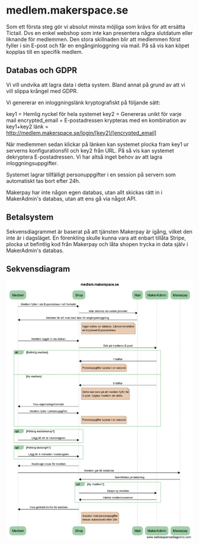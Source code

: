 medlem.makerspace.se
====================
Som ett första steg gör vi absolut minsta möjliga som krävs för att ersätta Tictail. Dvs en enkel webshop som inte kan presentera några slutdatum eller liknande för medlemmen. Den stora skillnaden blir att medlemmen först fyller i sin E-post och får en engånginloggning via mail. På så vis kan köpet kopplas till en specifik medlem.


Databas och GDPR
----------------
Vi vill undvika att lagra data i detta system. Bland annat på grund av att vi vill slippa krångel med GDPR.

Vi genererar en inloggningslänk kryptografiskt på följande sätt:

key1 = Hemlig nyckel för hela systemet
key2 = Genereras unikt för varje mail
encrypted_email = E-postadressen krypteras med en kombination av key1+key2
länk = http://medlem.makerspace.se/login/[key2]/[encrypted_email]

När medlemmen sedan klickar på länken kan systemet plocka fram key1 ur serverns konfigurationsfil och key2 från URL. På så vis kan systemet dekryptera E-postadressen. Vi har altså inget behov av att lagra inloggningsuppgifter.

Systemet lagrar tillfälligt personuppgifter i en session på servern som automatiskt tas bort efter 24h.

Makerpay har inte någon egen databas, utan allt skickas rätt in i MakerAdmin's databas, utan att ens gå via något API.


Betalsystem
-----------
Sekvensdiagrammet är baserat på att tjänsten Makerpay är igång, vilket den inte är i dagsläget. En förenkling skulle kunna vara att enbart tillåta Stripe, plocka ut befintlig kod från Makerpay och låta shopen trycka in data själv i MakerAdmin's databas.


Sekvensdiagram
--------------
![Sekvensdiagram](https://raw.githubusercontent.com/makerspace/medlem.makerspace.se/master/Docs/Sekvensdiagram.png)